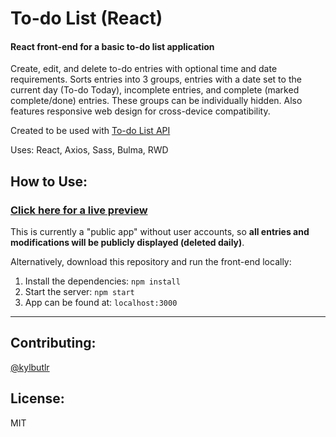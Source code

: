 # To-do List (React)

#### React front-end for a basic to-do list application

Create, edit, and delete to-do entries with optional time and date requirements. Sorts entries into 3 groups, entries with a date set to the current day (To-do Today), incomplete entries, and complete (marked complete/done) entries. These groups can be individually hidden. Also features responsive web design for cross-device compatibility.

Created to be used with [To-do List API](https://github.com/kylbutlr/todo-list-api)

Uses: React, Axios, Sass, Bulma, RWD

## How to Use:

### [Click here for a live preview](https://kylbutlr-todos-react.herokuapp.com/)

This is currently a "public app" without user accounts, so **all entries and modifications will be publicly displayed (deleted daily)**.

Alternatively, download this repository and run the front-end locally:

1. Install the dependencies: ```npm install```
2. Start the server: ```npm start``` 
3. App can be found at: ```localhost:3000```

***

## Contributing:

[@kylbutlr](https://github.com/kylbutlr)

## License:

MIT
